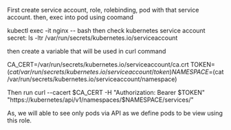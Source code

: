 

First create service account, role, rolebinding, pod with that service account.
then, exec into pod using coomand

kubectl exec -it nginx -- bash
then check kubernetes service account secret:
ls -ltr /var/run/secrets/kubernetes.io/serviceaccount

then create a variable that will be used in curl command

CA_CERT=/var/run/secrets/kubernetes.io/serviceaccount/ca.crt
TOKEN=$(cat /var/run/secrets/kubernetes.io/serviceaccount/token)
NAMESPACE=$(cat /var/run/secrets/kubernetes.io/serviceaccount/namespace)

Then run
curl --cacert $CA_CERT -H "Authorization: Bearer $TOKEN" "https://kubernetes/api/v1/namespaces/$NAMESPACE/services/"

As, we will able to see only pods via API as we define pods to be view using this role.
